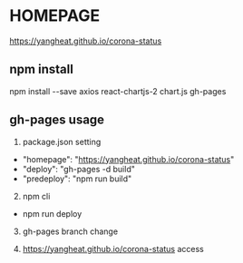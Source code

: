 # HOMEPAGE

https://yangheat.github.io/corona-status

## npm install

npm install --save axios react-chartjs-2 chart.js gh-pages

## gh-pages usage

1. package.json setting

- "homepage": "https://yangheat.github.io/corona-status"
- "deploy": "gh-pages -d build"
- "predeploy": "npm run build"

2. npm cli

- npm run deploy

3. gh-pages branch change

4. https://yangheat.github.io/corona-status access
